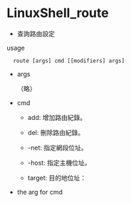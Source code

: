 # LinuxShell_route


* 查詢路由設定

usage

      route [args] cmd [[modifiers] args]
      
 * args
 
    （略）
 

* cmd

    * add: 增加路由紀錄。
    
    * del: 刪除路由紀錄。
    
    * -net: 指定網段位址。
    
    * -host: 指定主機位址。
    
    * target: 目的地位址：
      

* the arg for cmd
